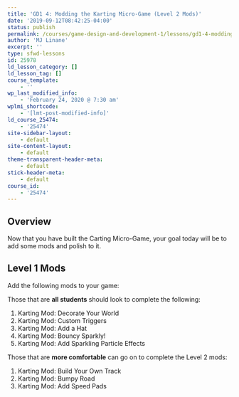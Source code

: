 ```yaml
---
title: 'GD1 4: Modding the Karting Micro-Game (Level 2 Mods)'
date: '2019-09-12T08:42:25-04:00'
status: publish
permalink: /courses/game-design-and-development-1/lessons/gd1-4-modding-the-karting-micro-game-level-2-mods
author: 'MJ Linane'
excerpt: ''
type: sfwd-lessons
id: 25978
ld_lesson_category: []
ld_lesson_tag: []
course_template:
    - ''
wp_last_modified_info:
    - 'February 24, 2020 @ 7:30 am'
wplmi_shortcode:
    - '[lmt-post-modified-info]'
ld_course_25474:
    - '25474'
site-sidebar-layout:
    - default
site-content-layout:
    - default
theme-transparent-header-meta:
    - default
stick-header-meta:
    - default
course_id:
    - '25474'
---
```

Overview
--------

Now that you have built the Carting Micro-Game, your goal today will be to add some mods and polish to it.

Level 1 Mods
------------

Add the following mods to your game:

Those that are **all students** should look to complete the following:

1. Karting Mod: Decorate Your World
2. Karting Mod: Custom Triggers
3. Karting Mod: Add a Hat
4. Karting Mod: Bouncy Sparkly!
5. Karting Mod: Add Sparkling Particle Effects

Those that are **more comfortable** can go on to complete the Level 2 mods:

1. Karting Mod: Build Your Own Track
2. Karting Mod: Bumpy Road
3. Karting Mod: Add Speed Pads
